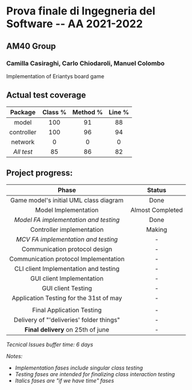 # Prova finale di Ingegneria del Software -- AA 2021-2022

## AM40 Group
### Camilla Casiraghi, Carlo Chiodaroli, Manuel Colombo

Implementation of Eriantys board game

## Actual test coverage
| __Package__ | __Class %__ | __Method %__ | __Line %__ |
|:-----------:|:-----------:|:------------:|:----------:|
|    model    |     100     |      91      |     88     |
| controller  |     100     |      96      |     94     |
|  network    |     0       |      0       |     0      |
| _All test_  |     85      |      86      |     82     |


## Project progress:

|                __Phase__                 |    __Status__    |
|:----------------------------------------:|:----------------:|
|  Game model's initial UML class diagram  |       Done       |
|           Model Implementation           | Almost Completed |
|  *Model FA implementation and testing*   |       Done       |
|        Controller implementation         |      Making      |
|   *MCV FA implementation and testing*    |        -         |
|      Communication protocol design       |        -         |
|  Communication protocol Implementation   |        -         |
|  CLI client Implementation and testing   |        -         |
|        GUI client Implementation         |        -         |
|            GUI client Testing            |        -         |
| Application Testing for the 31st of may  |        -         |
|||
|        Final Application Testing         |        -         |
| Delivery of "'deliveries' folder things" |        -         |
|    __Final delivery__ on 25th of june    |        -         |

*Tecnical Issues buffer time: 6 days*

*Notes:*
* *Implementation fases include singular class testing*
* *Testing fases are intended for finalizing class interaction testing*
* *Italics fases are "if we have time" fases*

